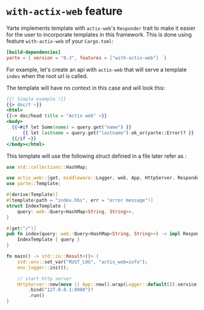 # `with-actix-web` feature


Yarte implements template with `actix-web`'s `Responder` trait to make it easier for the user to incorporate templates
in this framework. This is done using feature `with-actix-web` of your `Cargo.toml`:

```toml
[build-dependencies]
yarte = { version = "0.3", features = ["with-actix-web"]  }
```

For example, let's create an api with `actix-web` that will serve a template `index` when the root url is called.

The template will have no context in this case and will look this:

```handlebars
{{! Simple example !}}
{{> doc/t ~}}
<html>
{{~> doc/head title = "Actix web" ~}}
<body>
  {{~#if let Some(name) = query.get("name") }}
      {{ let lastname = query.get("lastname").ok_or(yarte::Error)? }}
  {{/if ~}}
</body></html>

```

This template will use the following struct defined in a file later refer as :

```rust
use std::collections::HashMap;

use actix_web::{get, middleware::Logger, web, App, HttpServer, Responder};
use yarte::Template;

#[derive(Template)]
#[template(path = "index.hbs", err = "error message")]
struct IndexTemplate {
    query: web::Query<HashMap<String, String>>,
}

#[get("/")]
pub fn index(query: web::Query<HashMap<String, String>>) -> impl Responder {
    IndexTemplate { query }
}

fn main() -> std::io::Result<()> {
    std::env::set_var("RUST_LOG", "actix_web=info");
    env_logger::init();

    // start http server
    HttpServer::new(move || App::new().wrap(Logger::default()).service(index))
        .bind("127.0.0.1:8080")?
        .run()
}
```

